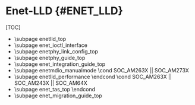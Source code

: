 # Enet-LLD {#ENET_LLD}

[TOC]

- \subpage enetlld_top
- \subpage enet_ioctl_interface
- \subpage enetphy_link_config_top
- \subpage enetphy_guide_top
- \subpage enet_integration_guide_top
- \subpage enetmdio_manualmode
\cond SOC_AM263X || SOC_AM273X
- \subpage enetlld_performance
\endcond
\cond SOC_AM263X || SOC_AM243X || SOC_AM64X
- \subpage enet_tas_top
\endcond
- \subpage enet_migration_guide_top